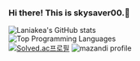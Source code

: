 ### Hi there! This is skysaver00.👋

<!--
**skysaver00/skysaver00** is a ✨ _special_ ✨ repository because its `README.md` (this file) appears on your GitHub profile.

Here are some ideas to get you started:

- 🔭 I’m currently working on ...
- 🌱 I’m currently learning ...
- 👯 I’m looking to collaborate on ...
- 🤔 I’m looking for help with ...
- 💬 Ask me about ...
- 📫 How to reach me: ...
- 😄 Pronouns: ...
- ⚡ Fun fact: ...
-->

![Laniakea's GitHub stats](https://github-readme-stats.vercel.app/api?username=skysaver00&show_icons=true&theme=vue-dark)  
![Top Programming Languages](https://github-readme-stats.vercel.app/api/top-langs/?username=skysaver00&layout=compact&theme=vue-dark)  
[![Solved.ac프로필](http://mazassumnida.wtf/api/v2/generate_badge?boj=skysaver00)](https://solved.ac/skysaver00)
![mazandi profile](http://mazandi.herokuapp.com/api?handle=skysaver00&theme=dark)
